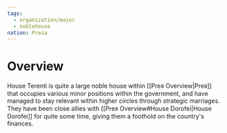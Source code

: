 ```yaml
---
tags:
  - organization/major
  - noblehouse
nation: Preia
---
```

# Overview
House Terenti is quite a large noble house within [[Preᴙ Overview|Preᴙ]] that occupies various minor positions within the government, and have managed to stay relevant within higher circles through strategic marriages. They have been close allies with [[Preᴙ Overview#House Dorofei|House Dorofei]] for quite some time, giving them a foothold on the country's finances.